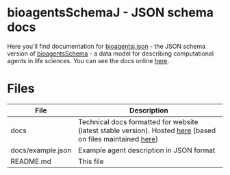 # bioagentsSchemaJ - JSON schema docs
Here you'll find documentation for [bioagentsj.json](https://github.com/bio-agents/bioagentsSchema/tree/master/jsonschema) - the JSON schema version of [bioagentsSchema](https://github.com/bio-agents/bioagentsschema) - a data model for describing computational agents in life sciences. You can see the docs online [here](http://bio-agents.github.io/bioagentsSchemaJ).


# Files

File                            | Description
----                            | -----------
docs                            | Technical docs formatted for website (latest stable version).  Hosted [here](http://bio-agents.github.io/bioagentsSchemaJ) (based on files maintained [here](https://github.com/bio-agents/bioagentsSchema/tree/master/jsonschema))
docs/example.json		| Example agent description in JSON format
README.md		        | This file
